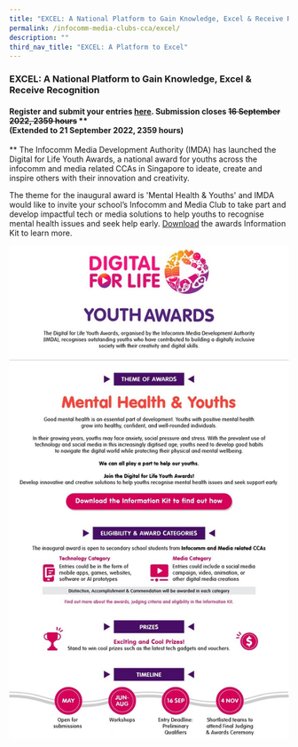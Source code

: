 ```yaml
---
title: "EXCEL: A National Platform to Gain Knowledge, Excel & Receive Recognition"
permalink: /infocomm-media-clubs-cca/excel/
description: ""
third_nav_title: "EXCEL: A Platform to Excel"
---
```

### EXCEL: A National Platform to Gain Knowledge, Excel & Receive Recognition

#### Register and submit your entries [here](https://form.gov.sg/#!/625e313cf3192100131ffe47). Submission closes ~~16 September 2022, 2359 hours~~ **<br>(Extended to 21 September 2022, 2359 hours)
**
The Infocomm Media Development Authority (IMDA) has launched the Digital for Life Youth Awards, a national award for youths across the infocomm and media related CCAs in Singapore to ideate, create and inspire others with their innovation and creativity. 

The theme for the inaugural award is 'Mental Health & Youths' and IMDA would like to invite your school’s Infocomm and Media Club to take part and develop impactful tech or media solutions to help youths to recognise mental health issues and seek help early. [Download](https://file.go.gov.sg/dflyouthawards.pdf) the awards Information Kit to learn more.

![](/images/Icmclub/IMDA_YouthAwards%20revised.jpg)